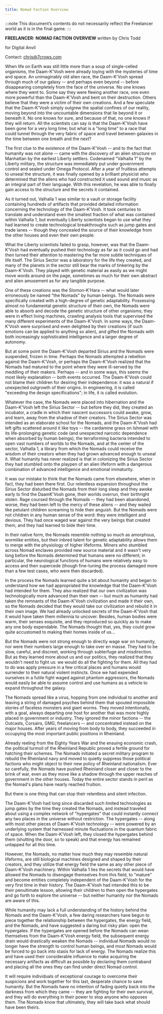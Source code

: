 ```yaml
---
title: Nomad Faction Overview
---
```

:::note
This document’s contents do not necessarily reflect the Freelancer world as it is in the final game.
:::

**FREELANCER:**
**NOMAD FACTION OVERVIEW**
written by
Chris Todd

for
Digital Anvil

Contact:
chris@7crows.com

When life on Earth was still little more than a soup of single-celled organisms, the Daam-K'Vosh were already toying with the mysteries of time and space. An unimaginably old alien race, the Daam-K'Vosh spread through much of our galaxy -- and perhaps even beyond -- before disappearing completely from the face of the universe. No one knows where they went to. Some say they were fleeing another race, one even more powerful than the Daam-K'Vosh and bent on their destruction. Others believe that they were a victim of their own creations. And a few speculate that the Daam-K'Vosh simply outgrew the spatial confines of our reality, moving beyond into the uncountable dimensions that lie beyond it or beneath it. No one knows for sure, and because of that, no one knows if they will return. All the scientists can say is that the Daam-K'Vosh have been gone for a very long time; but what is a "long time" to a race that could tunnel through the very fabric of space and travel between galaxies in the time between one breath and the next?

The first clue to the existence of the Daam-K'Vosh -- and to the fact that humanity was not alone -- came with the discovery of an alien structure on Manhattan by the earliest Liberty settlers. Codenamed "Valhalla 1" by the Liberty military, the structure was immediately put under government control and sealed under Omega Protocol. After a year of fruitless attempts to unseal the structure, it was finally opened by a brilliant physicist who determined that the aliens who had constructed it used sound and music as an integral part of their language. With this revelation, he was able to finally gain access to the structure and the secrets it contained.

As it turned out, Valhalla 1 was similar to a vault or storage facility containing hundreds of artifacts that provided detailed information concerning the technology of the Daam-K'Vosh. It took centuries to translate and understand even the smallest fraction of what was contained within Valhalla 1, but eventually Liberty scientists began to use what they had learned to create technological breakthroughs such as jump gates and trade lanes -- though they concealed the source of their knowledge from the other houses and even their own people.

What the Liberty scientists failed to grasp, however, was that the Daam-K'Vosh had eventually pushed their technology as far as it could go and had then turned their attention to mastering the far more subtle techniques of life itself. The Sirius Sector was a laboratory for the life they created, and many of the planets in the sector still bear the marks of tinkering by the Daam-K'Vosh. They played with genetic material  as easily as we might move words around on the page, sometimes as much for their own abstract and alien amusement as for any tangible purpose.

One of these creations was the Slomon-K'Hara -- what would later erroneously be named "the Nomads" by human beings. The Nomads were specifically created with a high-degree of genetic adaptability. Possessing almost no fundamental genetic structure of their own, the Nomads were able to absorb and decode the genetic structure of other organisms; they were in effect living machines, crawling analysis tools that supervised the many different experiments of the Daam-K'Vosh. In some ways, the Daam-K'Vosh were surprised and even delighted by their creations (if such emotions can be applied to anything so alien), and gifted the Nomads with both increasingly sophisticated intelligence and a larger degree of autonomy.

But at some point the Daam-K'Vosh departed Sirius and the Nomads were suspended, frozen in time. Perhaps the Nomads attempted a rebellion against the Daam-K'Vosh, or perhaps the Daam-K'Vosh realized that the Nomads had matured to the point where they were ill-served by the meddling of their makers. Perhaps -- and in some ways, this seems the most likely explanation -- both events occurred. The Daam-K'Vosh could not blame their children for desiring their independence: it was a natural if unexpected outgrowth of their origins. In engineering, it is called "exceeding the design specifications"; in life, it is called evolution.

Whatever the case, the Nomads were placed into hibernation and the Daam-K'Vosh left the Sirius Sector -- but before they did, they created an incubator, a cradle in which their nascent successors could awake, grow, and learn, away from the shadow of their creators. The Sirius Sector was intended as an elaborate school for the Nomads, and the Daam-K'Vosh had left gifts scattered around it like toys -- the cardamine grass on Ishmael with its life-prolonging genetic code (and unexpected narcotic dependence when absorbed by human beings), the terraforming bacteria intended to open vast numbers of worlds to the Nomads, and at the center of the sector, Valhalla 1, a library from which the Nomads could receive the wisdom of their creators when they had grown advanced enough to unseal it. What humanity has never realized is that in colonizing the Sirius Sector they had stumbled onto the playpen of an alien lifeform with a dangerous combination of advanced intelligence and emotional immaturity.

It was our mistake to think that the Nomads came from elsewhere, when in fact, they had been there first. Our relentless expansion throughout the Sirius Sector disturbed the Nomads from their long sleep and they awoke early to find the DaamK'Vosh gone, their worlds overrun, their birthright stolen. Rage coursed through the Nomads -- they had been abandoned, worse, they had been left to the mercy of these aliens -- and they wailed like petulant children screaming to hide their anguish. But the Nomads were not children in any human sense of the word: they were intelligent and devious. They had once waged war against the very beings that created them, and they had learned to bide their time.

In their native form, the Nomads resemble nothing so much as amorphous, wormlike entities, but their inbred talent for genetic adaptability allows them to merge with the physiology of higher lifeforms. Miners who stumbled across Nomad enclaves provided new source material and it wasn't very long before the Nomads determined that humans were no different; in particular, the neurological functions of humans were relatively easy to access and then supercede (though fine-tuning the process damaged more than a few test cases, who were then discarded). 

In the process the Nomads learned quite a bit about humanity and began to understand how we had appropriated the knowledge that the Daam-K'Vosh had intended for them. They also realized that our own civilization was technologically more advanced than their own -- but much as humanity had taken the remnants of the Daam-K'Vosh civilization and made it their own, so the Nomads decided that they would take our civilization and rebuild it in their own image. We had already unlocked secrets of the Daam-K'Vosh that it would have taken them millennia to uncover. Besides, human bodies were warm, their senses exquisite, and they reproduced so quickly as to make any one body expendable. The Nomads thought that, yes, they could grow quite accustomed to making their homes inside of us...

But the Nomads were not strong enough to directly wage war on humanity, nor were their numbers large enough to take over en masse. They had to be slow, careful, and discreet, working through subterfuge and misdirection. But as they learned more about us and our politics, they realized that they wouldn't need to fight us: we would do all the fighting for them. All they had to do was apply pressure in a few critical places and humans would surrender to their natural violent instincts. Once we had expended ourselves in a futile fight waged against phantom aggressors, the Nomads would easily be able to assume control and use humans as a vehicle to expand throughout the galaxy.

The Nomads spread like a virus, hopping from one individual to another and leaving a string of damaged psyches behind them that spouted impossible stories of faceless monsters and giant worms. They moved intentionally, with a goal, always departing one host for another that was more highly placed in government or industry. They ignored the minor factions -- the Outcasts, Corsairs, GMG, freelancers -- and concentrated instead on the major houses. After years of moving from body to body, they succeeded in occupying the most important public positions in Rheinland.

Already reeling from the Eighty Years War and the ensuing economic crash, the political turmoil of the Rheinland Republic proved a fertile ground for hatching their schemes. The Nomads initiated a secret military program to rebuild the Rheinland navy and moved to quietly suppress those political factions who might object to their new policy of Rheinland nationalism. Ever so carefully, the Nomads have pushed Rheinland closer and closer to the brink of war, even as they move like a shadow through the upper reaches of government in the other houses. Today the entire sector stands in peril as the Nomad's plans have nearly reached fruition.

But there is one thing that can stop their relentless and silent infection.

The Daam-K'Vosh had long since discarded such limited technologies as jump gates by the time they created the Nomads, and instead traveled about using a complex network of "hypergates" that could instantly connect any two places in the universe without restriction. The hypergates -- along with most other pieces of Daam-K'Vosh technology -- were powered by an underlying system that harnessed minute fluctuations in the quantum fabric of space. When the Daam-K'Vosh left, they closed the hypergates behind them (shutting the door, so to speak) and that energy has remained untapped for all this time.

However, the Nomads, no matter how much they may resemble natural lifeforms, are still biological machines designed and shaped by their creators, and they utilize that energy field the same as any other piece of Daam-K'Vosh machinery. Within  Valhalla 1 lies the secrets that would have allowed the Nomads to disengage themselves from this field, to "mature" and become entities completely independent of the Daam-K'Vosh for the very first time in their history. The Daam-K'Vosh had intended this to be their penultimate lesson, allowing their children to then open the hypergates and go forth to explore the universe -- but neither humanity nor the Nomads are aware of this.

While humanity may lack a full understanding of the history behind the Nomads and the Daam-K'Vosh, a few daring researchers have begun to piece together the relationship between the hypergates, the energy field, and the Nomads, and have suggested a daring but risky plan: open the hypergates. If the hypergates are opened before the Nomads can wean themselves from the Daam-K'Vosh energy field, the subsequent energy drain would drastically weaken the Nomads -- individual Nomads would no longer have the strength to control human beings, and most Nomads would be forced to go back into stasis for lack of energy. The Nomads realize this and have used their considerable influence to make acquiring the necessary artifacts as difficult as possible by declaring them contraband and placing all the ones they can find under direct Nomad control.

It will require individuals of exceptional courage to overcome their suspicions and work together for this last, desperate chance to save humanity. But the Nomads have no intention of fading quietly back into the darkness from which they came -- they are fighting for their own survival, and they will do everything in their power to stop anyone who opposes them. The Nomads know that ultimately, they will take back what should have been theirs. 
